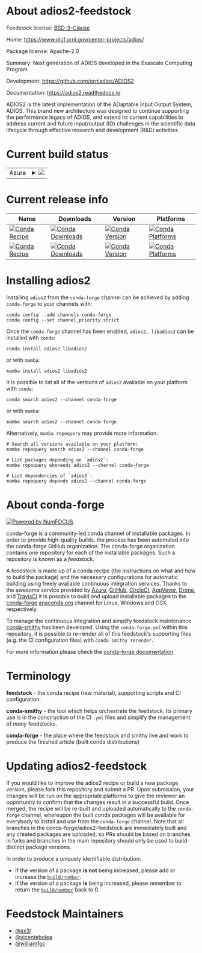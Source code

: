 About adios2-feedstock
======================

Feedstock license: [BSD-3-Clause](https://github.com/conda-forge/adios2-feedstock/blob/main/LICENSE.txt)

Home: https://www.olcf.ornl.gov/center-projects/adios/

Package license: Apache-2.0

Summary: Next generation of ADIOS developed in the Exascale Computing Program

Development: https://github.com/ornladios/ADIOS2

Documentation: https://adios2.readthedocs.io

ADIOS2 is the latest implementation of the ADaptable Input Output System,
ADIOS. This brand new architecture was designed to continue supporting the
performance legacy of ADIOS, and extend its current capabilities to address
current and future input/output (IO) challenges in the scientific data
lifecycle through effective research and development (R&D) activities.


Current build status
====================


<table>
    
  <tr>
    <td>Azure</td>
    <td>
      <details>
        <summary>
          <a href="https://dev.azure.com/conda-forge/feedstock-builds/_build/latest?definitionId=7026&branchName=main">
            <img src="https://dev.azure.com/conda-forge/feedstock-builds/_apis/build/status/adios2-feedstock?branchName=main">
          </a>
        </summary>
        <table>
          <thead><tr><th>Variant</th><th>Status</th></tr></thead>
          <tbody><tr>
              <td>linux_64_mpimpichpython3.10.____cpython</td>
              <td>
                <a href="https://dev.azure.com/conda-forge/feedstock-builds/_build/latest?definitionId=7026&branchName=main">
                  <img src="https://dev.azure.com/conda-forge/feedstock-builds/_apis/build/status/adios2-feedstock?branchName=main&jobName=linux&configuration=linux%20linux_64_mpimpichpython3.10.____cpython" alt="variant">
                </a>
              </td>
            </tr><tr>
              <td>linux_64_mpimpichpython3.11.____cpython</td>
              <td>
                <a href="https://dev.azure.com/conda-forge/feedstock-builds/_build/latest?definitionId=7026&branchName=main">
                  <img src="https://dev.azure.com/conda-forge/feedstock-builds/_apis/build/status/adios2-feedstock?branchName=main&jobName=linux&configuration=linux%20linux_64_mpimpichpython3.11.____cpython" alt="variant">
                </a>
              </td>
            </tr><tr>
              <td>linux_64_mpimpichpython3.12.____cpython</td>
              <td>
                <a href="https://dev.azure.com/conda-forge/feedstock-builds/_build/latest?definitionId=7026&branchName=main">
                  <img src="https://dev.azure.com/conda-forge/feedstock-builds/_apis/build/status/adios2-feedstock?branchName=main&jobName=linux&configuration=linux%20linux_64_mpimpichpython3.12.____cpython" alt="variant">
                </a>
              </td>
            </tr><tr>
              <td>linux_64_mpimpichpython3.13.____cp313</td>
              <td>
                <a href="https://dev.azure.com/conda-forge/feedstock-builds/_build/latest?definitionId=7026&branchName=main">
                  <img src="https://dev.azure.com/conda-forge/feedstock-builds/_apis/build/status/adios2-feedstock?branchName=main&jobName=linux&configuration=linux%20linux_64_mpimpichpython3.13.____cp313" alt="variant">
                </a>
              </td>
            </tr><tr>
              <td>linux_64_mpimpichpython3.14.____cp314</td>
              <td>
                <a href="https://dev.azure.com/conda-forge/feedstock-builds/_build/latest?definitionId=7026&branchName=main">
                  <img src="https://dev.azure.com/conda-forge/feedstock-builds/_apis/build/status/adios2-feedstock?branchName=main&jobName=linux&configuration=linux%20linux_64_mpimpichpython3.14.____cp314" alt="variant">
                </a>
              </td>
            </tr><tr>
              <td>linux_64_mpinompipython3.10.____cpython</td>
              <td>
                <a href="https://dev.azure.com/conda-forge/feedstock-builds/_build/latest?definitionId=7026&branchName=main">
                  <img src="https://dev.azure.com/conda-forge/feedstock-builds/_apis/build/status/adios2-feedstock?branchName=main&jobName=linux&configuration=linux%20linux_64_mpinompipython3.10.____cpython" alt="variant">
                </a>
              </td>
            </tr><tr>
              <td>linux_64_mpinompipython3.11.____cpython</td>
              <td>
                <a href="https://dev.azure.com/conda-forge/feedstock-builds/_build/latest?definitionId=7026&branchName=main">
                  <img src="https://dev.azure.com/conda-forge/feedstock-builds/_apis/build/status/adios2-feedstock?branchName=main&jobName=linux&configuration=linux%20linux_64_mpinompipython3.11.____cpython" alt="variant">
                </a>
              </td>
            </tr><tr>
              <td>linux_64_mpinompipython3.12.____cpython</td>
              <td>
                <a href="https://dev.azure.com/conda-forge/feedstock-builds/_build/latest?definitionId=7026&branchName=main">
                  <img src="https://dev.azure.com/conda-forge/feedstock-builds/_apis/build/status/adios2-feedstock?branchName=main&jobName=linux&configuration=linux%20linux_64_mpinompipython3.12.____cpython" alt="variant">
                </a>
              </td>
            </tr><tr>
              <td>linux_64_mpinompipython3.13.____cp313</td>
              <td>
                <a href="https://dev.azure.com/conda-forge/feedstock-builds/_build/latest?definitionId=7026&branchName=main">
                  <img src="https://dev.azure.com/conda-forge/feedstock-builds/_apis/build/status/adios2-feedstock?branchName=main&jobName=linux&configuration=linux%20linux_64_mpinompipython3.13.____cp313" alt="variant">
                </a>
              </td>
            </tr><tr>
              <td>linux_64_mpinompipython3.14.____cp314</td>
              <td>
                <a href="https://dev.azure.com/conda-forge/feedstock-builds/_build/latest?definitionId=7026&branchName=main">
                  <img src="https://dev.azure.com/conda-forge/feedstock-builds/_apis/build/status/adios2-feedstock?branchName=main&jobName=linux&configuration=linux%20linux_64_mpinompipython3.14.____cp314" alt="variant">
                </a>
              </td>
            </tr><tr>
              <td>linux_64_mpiopenmpipython3.10.____cpython</td>
              <td>
                <a href="https://dev.azure.com/conda-forge/feedstock-builds/_build/latest?definitionId=7026&branchName=main">
                  <img src="https://dev.azure.com/conda-forge/feedstock-builds/_apis/build/status/adios2-feedstock?branchName=main&jobName=linux&configuration=linux%20linux_64_mpiopenmpipython3.10.____cpython" alt="variant">
                </a>
              </td>
            </tr><tr>
              <td>linux_64_mpiopenmpipython3.11.____cpython</td>
              <td>
                <a href="https://dev.azure.com/conda-forge/feedstock-builds/_build/latest?definitionId=7026&branchName=main">
                  <img src="https://dev.azure.com/conda-forge/feedstock-builds/_apis/build/status/adios2-feedstock?branchName=main&jobName=linux&configuration=linux%20linux_64_mpiopenmpipython3.11.____cpython" alt="variant">
                </a>
              </td>
            </tr><tr>
              <td>linux_64_mpiopenmpipython3.12.____cpython</td>
              <td>
                <a href="https://dev.azure.com/conda-forge/feedstock-builds/_build/latest?definitionId=7026&branchName=main">
                  <img src="https://dev.azure.com/conda-forge/feedstock-builds/_apis/build/status/adios2-feedstock?branchName=main&jobName=linux&configuration=linux%20linux_64_mpiopenmpipython3.12.____cpython" alt="variant">
                </a>
              </td>
            </tr><tr>
              <td>linux_64_mpiopenmpipython3.13.____cp313</td>
              <td>
                <a href="https://dev.azure.com/conda-forge/feedstock-builds/_build/latest?definitionId=7026&branchName=main">
                  <img src="https://dev.azure.com/conda-forge/feedstock-builds/_apis/build/status/adios2-feedstock?branchName=main&jobName=linux&configuration=linux%20linux_64_mpiopenmpipython3.13.____cp313" alt="variant">
                </a>
              </td>
            </tr><tr>
              <td>linux_64_mpiopenmpipython3.14.____cp314</td>
              <td>
                <a href="https://dev.azure.com/conda-forge/feedstock-builds/_build/latest?definitionId=7026&branchName=main">
                  <img src="https://dev.azure.com/conda-forge/feedstock-builds/_apis/build/status/adios2-feedstock?branchName=main&jobName=linux&configuration=linux%20linux_64_mpiopenmpipython3.14.____cp314" alt="variant">
                </a>
              </td>
            </tr><tr>
              <td>linux_aarch64_mpimpichpython3.10.____cpython</td>
              <td>
                <a href="https://dev.azure.com/conda-forge/feedstock-builds/_build/latest?definitionId=7026&branchName=main">
                  <img src="https://dev.azure.com/conda-forge/feedstock-builds/_apis/build/status/adios2-feedstock?branchName=main&jobName=linux&configuration=linux%20linux_aarch64_mpimpichpython3.10.____cpython" alt="variant">
                </a>
              </td>
            </tr><tr>
              <td>linux_aarch64_mpimpichpython3.11.____cpython</td>
              <td>
                <a href="https://dev.azure.com/conda-forge/feedstock-builds/_build/latest?definitionId=7026&branchName=main">
                  <img src="https://dev.azure.com/conda-forge/feedstock-builds/_apis/build/status/adios2-feedstock?branchName=main&jobName=linux&configuration=linux%20linux_aarch64_mpimpichpython3.11.____cpython" alt="variant">
                </a>
              </td>
            </tr><tr>
              <td>linux_aarch64_mpimpichpython3.12.____cpython</td>
              <td>
                <a href="https://dev.azure.com/conda-forge/feedstock-builds/_build/latest?definitionId=7026&branchName=main">
                  <img src="https://dev.azure.com/conda-forge/feedstock-builds/_apis/build/status/adios2-feedstock?branchName=main&jobName=linux&configuration=linux%20linux_aarch64_mpimpichpython3.12.____cpython" alt="variant">
                </a>
              </td>
            </tr><tr>
              <td>linux_aarch64_mpimpichpython3.13.____cp313</td>
              <td>
                <a href="https://dev.azure.com/conda-forge/feedstock-builds/_build/latest?definitionId=7026&branchName=main">
                  <img src="https://dev.azure.com/conda-forge/feedstock-builds/_apis/build/status/adios2-feedstock?branchName=main&jobName=linux&configuration=linux%20linux_aarch64_mpimpichpython3.13.____cp313" alt="variant">
                </a>
              </td>
            </tr><tr>
              <td>linux_aarch64_mpimpichpython3.14.____cp314</td>
              <td>
                <a href="https://dev.azure.com/conda-forge/feedstock-builds/_build/latest?definitionId=7026&branchName=main">
                  <img src="https://dev.azure.com/conda-forge/feedstock-builds/_apis/build/status/adios2-feedstock?branchName=main&jobName=linux&configuration=linux%20linux_aarch64_mpimpichpython3.14.____cp314" alt="variant">
                </a>
              </td>
            </tr><tr>
              <td>linux_aarch64_mpinompipython3.10.____cpython</td>
              <td>
                <a href="https://dev.azure.com/conda-forge/feedstock-builds/_build/latest?definitionId=7026&branchName=main">
                  <img src="https://dev.azure.com/conda-forge/feedstock-builds/_apis/build/status/adios2-feedstock?branchName=main&jobName=linux&configuration=linux%20linux_aarch64_mpinompipython3.10.____cpython" alt="variant">
                </a>
              </td>
            </tr><tr>
              <td>linux_aarch64_mpinompipython3.11.____cpython</td>
              <td>
                <a href="https://dev.azure.com/conda-forge/feedstock-builds/_build/latest?definitionId=7026&branchName=main">
                  <img src="https://dev.azure.com/conda-forge/feedstock-builds/_apis/build/status/adios2-feedstock?branchName=main&jobName=linux&configuration=linux%20linux_aarch64_mpinompipython3.11.____cpython" alt="variant">
                </a>
              </td>
            </tr><tr>
              <td>linux_aarch64_mpinompipython3.12.____cpython</td>
              <td>
                <a href="https://dev.azure.com/conda-forge/feedstock-builds/_build/latest?definitionId=7026&branchName=main">
                  <img src="https://dev.azure.com/conda-forge/feedstock-builds/_apis/build/status/adios2-feedstock?branchName=main&jobName=linux&configuration=linux%20linux_aarch64_mpinompipython3.12.____cpython" alt="variant">
                </a>
              </td>
            </tr><tr>
              <td>linux_aarch64_mpinompipython3.13.____cp313</td>
              <td>
                <a href="https://dev.azure.com/conda-forge/feedstock-builds/_build/latest?definitionId=7026&branchName=main">
                  <img src="https://dev.azure.com/conda-forge/feedstock-builds/_apis/build/status/adios2-feedstock?branchName=main&jobName=linux&configuration=linux%20linux_aarch64_mpinompipython3.13.____cp313" alt="variant">
                </a>
              </td>
            </tr><tr>
              <td>linux_aarch64_mpinompipython3.14.____cp314</td>
              <td>
                <a href="https://dev.azure.com/conda-forge/feedstock-builds/_build/latest?definitionId=7026&branchName=main">
                  <img src="https://dev.azure.com/conda-forge/feedstock-builds/_apis/build/status/adios2-feedstock?branchName=main&jobName=linux&configuration=linux%20linux_aarch64_mpinompipython3.14.____cp314" alt="variant">
                </a>
              </td>
            </tr><tr>
              <td>linux_aarch64_mpiopenmpipython3.10.____cpython</td>
              <td>
                <a href="https://dev.azure.com/conda-forge/feedstock-builds/_build/latest?definitionId=7026&branchName=main">
                  <img src="https://dev.azure.com/conda-forge/feedstock-builds/_apis/build/status/adios2-feedstock?branchName=main&jobName=linux&configuration=linux%20linux_aarch64_mpiopenmpipython3.10.____cpython" alt="variant">
                </a>
              </td>
            </tr><tr>
              <td>linux_aarch64_mpiopenmpipython3.11.____cpython</td>
              <td>
                <a href="https://dev.azure.com/conda-forge/feedstock-builds/_build/latest?definitionId=7026&branchName=main">
                  <img src="https://dev.azure.com/conda-forge/feedstock-builds/_apis/build/status/adios2-feedstock?branchName=main&jobName=linux&configuration=linux%20linux_aarch64_mpiopenmpipython3.11.____cpython" alt="variant">
                </a>
              </td>
            </tr><tr>
              <td>linux_aarch64_mpiopenmpipython3.12.____cpython</td>
              <td>
                <a href="https://dev.azure.com/conda-forge/feedstock-builds/_build/latest?definitionId=7026&branchName=main">
                  <img src="https://dev.azure.com/conda-forge/feedstock-builds/_apis/build/status/adios2-feedstock?branchName=main&jobName=linux&configuration=linux%20linux_aarch64_mpiopenmpipython3.12.____cpython" alt="variant">
                </a>
              </td>
            </tr><tr>
              <td>linux_aarch64_mpiopenmpipython3.13.____cp313</td>
              <td>
                <a href="https://dev.azure.com/conda-forge/feedstock-builds/_build/latest?definitionId=7026&branchName=main">
                  <img src="https://dev.azure.com/conda-forge/feedstock-builds/_apis/build/status/adios2-feedstock?branchName=main&jobName=linux&configuration=linux%20linux_aarch64_mpiopenmpipython3.13.____cp313" alt="variant">
                </a>
              </td>
            </tr><tr>
              <td>linux_aarch64_mpiopenmpipython3.14.____cp314</td>
              <td>
                <a href="https://dev.azure.com/conda-forge/feedstock-builds/_build/latest?definitionId=7026&branchName=main">
                  <img src="https://dev.azure.com/conda-forge/feedstock-builds/_apis/build/status/adios2-feedstock?branchName=main&jobName=linux&configuration=linux%20linux_aarch64_mpiopenmpipython3.14.____cp314" alt="variant">
                </a>
              </td>
            </tr><tr>
              <td>linux_ppc64le_mpimpichpython3.10.____cpython</td>
              <td>
                <a href="https://dev.azure.com/conda-forge/feedstock-builds/_build/latest?definitionId=7026&branchName=main">
                  <img src="https://dev.azure.com/conda-forge/feedstock-builds/_apis/build/status/adios2-feedstock?branchName=main&jobName=linux&configuration=linux%20linux_ppc64le_mpimpichpython3.10.____cpython" alt="variant">
                </a>
              </td>
            </tr><tr>
              <td>linux_ppc64le_mpimpichpython3.11.____cpython</td>
              <td>
                <a href="https://dev.azure.com/conda-forge/feedstock-builds/_build/latest?definitionId=7026&branchName=main">
                  <img src="https://dev.azure.com/conda-forge/feedstock-builds/_apis/build/status/adios2-feedstock?branchName=main&jobName=linux&configuration=linux%20linux_ppc64le_mpimpichpython3.11.____cpython" alt="variant">
                </a>
              </td>
            </tr><tr>
              <td>linux_ppc64le_mpimpichpython3.12.____cpython</td>
              <td>
                <a href="https://dev.azure.com/conda-forge/feedstock-builds/_build/latest?definitionId=7026&branchName=main">
                  <img src="https://dev.azure.com/conda-forge/feedstock-builds/_apis/build/status/adios2-feedstock?branchName=main&jobName=linux&configuration=linux%20linux_ppc64le_mpimpichpython3.12.____cpython" alt="variant">
                </a>
              </td>
            </tr><tr>
              <td>linux_ppc64le_mpimpichpython3.13.____cp313</td>
              <td>
                <a href="https://dev.azure.com/conda-forge/feedstock-builds/_build/latest?definitionId=7026&branchName=main">
                  <img src="https://dev.azure.com/conda-forge/feedstock-builds/_apis/build/status/adios2-feedstock?branchName=main&jobName=linux&configuration=linux%20linux_ppc64le_mpimpichpython3.13.____cp313" alt="variant">
                </a>
              </td>
            </tr><tr>
              <td>linux_ppc64le_mpimpichpython3.14.____cp314</td>
              <td>
                <a href="https://dev.azure.com/conda-forge/feedstock-builds/_build/latest?definitionId=7026&branchName=main">
                  <img src="https://dev.azure.com/conda-forge/feedstock-builds/_apis/build/status/adios2-feedstock?branchName=main&jobName=linux&configuration=linux%20linux_ppc64le_mpimpichpython3.14.____cp314" alt="variant">
                </a>
              </td>
            </tr><tr>
              <td>linux_ppc64le_mpinompipython3.10.____cpython</td>
              <td>
                <a href="https://dev.azure.com/conda-forge/feedstock-builds/_build/latest?definitionId=7026&branchName=main">
                  <img src="https://dev.azure.com/conda-forge/feedstock-builds/_apis/build/status/adios2-feedstock?branchName=main&jobName=linux&configuration=linux%20linux_ppc64le_mpinompipython3.10.____cpython" alt="variant">
                </a>
              </td>
            </tr><tr>
              <td>linux_ppc64le_mpinompipython3.11.____cpython</td>
              <td>
                <a href="https://dev.azure.com/conda-forge/feedstock-builds/_build/latest?definitionId=7026&branchName=main">
                  <img src="https://dev.azure.com/conda-forge/feedstock-builds/_apis/build/status/adios2-feedstock?branchName=main&jobName=linux&configuration=linux%20linux_ppc64le_mpinompipython3.11.____cpython" alt="variant">
                </a>
              </td>
            </tr><tr>
              <td>linux_ppc64le_mpinompipython3.12.____cpython</td>
              <td>
                <a href="https://dev.azure.com/conda-forge/feedstock-builds/_build/latest?definitionId=7026&branchName=main">
                  <img src="https://dev.azure.com/conda-forge/feedstock-builds/_apis/build/status/adios2-feedstock?branchName=main&jobName=linux&configuration=linux%20linux_ppc64le_mpinompipython3.12.____cpython" alt="variant">
                </a>
              </td>
            </tr><tr>
              <td>linux_ppc64le_mpinompipython3.13.____cp313</td>
              <td>
                <a href="https://dev.azure.com/conda-forge/feedstock-builds/_build/latest?definitionId=7026&branchName=main">
                  <img src="https://dev.azure.com/conda-forge/feedstock-builds/_apis/build/status/adios2-feedstock?branchName=main&jobName=linux&configuration=linux%20linux_ppc64le_mpinompipython3.13.____cp313" alt="variant">
                </a>
              </td>
            </tr><tr>
              <td>linux_ppc64le_mpinompipython3.14.____cp314</td>
              <td>
                <a href="https://dev.azure.com/conda-forge/feedstock-builds/_build/latest?definitionId=7026&branchName=main">
                  <img src="https://dev.azure.com/conda-forge/feedstock-builds/_apis/build/status/adios2-feedstock?branchName=main&jobName=linux&configuration=linux%20linux_ppc64le_mpinompipython3.14.____cp314" alt="variant">
                </a>
              </td>
            </tr><tr>
              <td>linux_ppc64le_mpiopenmpipython3.10.____cpython</td>
              <td>
                <a href="https://dev.azure.com/conda-forge/feedstock-builds/_build/latest?definitionId=7026&branchName=main">
                  <img src="https://dev.azure.com/conda-forge/feedstock-builds/_apis/build/status/adios2-feedstock?branchName=main&jobName=linux&configuration=linux%20linux_ppc64le_mpiopenmpipython3.10.____cpython" alt="variant">
                </a>
              </td>
            </tr><tr>
              <td>linux_ppc64le_mpiopenmpipython3.11.____cpython</td>
              <td>
                <a href="https://dev.azure.com/conda-forge/feedstock-builds/_build/latest?definitionId=7026&branchName=main">
                  <img src="https://dev.azure.com/conda-forge/feedstock-builds/_apis/build/status/adios2-feedstock?branchName=main&jobName=linux&configuration=linux%20linux_ppc64le_mpiopenmpipython3.11.____cpython" alt="variant">
                </a>
              </td>
            </tr><tr>
              <td>linux_ppc64le_mpiopenmpipython3.12.____cpython</td>
              <td>
                <a href="https://dev.azure.com/conda-forge/feedstock-builds/_build/latest?definitionId=7026&branchName=main">
                  <img src="https://dev.azure.com/conda-forge/feedstock-builds/_apis/build/status/adios2-feedstock?branchName=main&jobName=linux&configuration=linux%20linux_ppc64le_mpiopenmpipython3.12.____cpython" alt="variant">
                </a>
              </td>
            </tr><tr>
              <td>linux_ppc64le_mpiopenmpipython3.13.____cp313</td>
              <td>
                <a href="https://dev.azure.com/conda-forge/feedstock-builds/_build/latest?definitionId=7026&branchName=main">
                  <img src="https://dev.azure.com/conda-forge/feedstock-builds/_apis/build/status/adios2-feedstock?branchName=main&jobName=linux&configuration=linux%20linux_ppc64le_mpiopenmpipython3.13.____cp313" alt="variant">
                </a>
              </td>
            </tr><tr>
              <td>linux_ppc64le_mpiopenmpipython3.14.____cp314</td>
              <td>
                <a href="https://dev.azure.com/conda-forge/feedstock-builds/_build/latest?definitionId=7026&branchName=main">
                  <img src="https://dev.azure.com/conda-forge/feedstock-builds/_apis/build/status/adios2-feedstock?branchName=main&jobName=linux&configuration=linux%20linux_ppc64le_mpiopenmpipython3.14.____cp314" alt="variant">
                </a>
              </td>
            </tr><tr>
              <td>osx_64_mpimpichpython3.10.____cpython</td>
              <td>
                <a href="https://dev.azure.com/conda-forge/feedstock-builds/_build/latest?definitionId=7026&branchName=main">
                  <img src="https://dev.azure.com/conda-forge/feedstock-builds/_apis/build/status/adios2-feedstock?branchName=main&jobName=osx&configuration=osx%20osx_64_mpimpichpython3.10.____cpython" alt="variant">
                </a>
              </td>
            </tr><tr>
              <td>osx_64_mpimpichpython3.11.____cpython</td>
              <td>
                <a href="https://dev.azure.com/conda-forge/feedstock-builds/_build/latest?definitionId=7026&branchName=main">
                  <img src="https://dev.azure.com/conda-forge/feedstock-builds/_apis/build/status/adios2-feedstock?branchName=main&jobName=osx&configuration=osx%20osx_64_mpimpichpython3.11.____cpython" alt="variant">
                </a>
              </td>
            </tr><tr>
              <td>osx_64_mpimpichpython3.12.____cpython</td>
              <td>
                <a href="https://dev.azure.com/conda-forge/feedstock-builds/_build/latest?definitionId=7026&branchName=main">
                  <img src="https://dev.azure.com/conda-forge/feedstock-builds/_apis/build/status/adios2-feedstock?branchName=main&jobName=osx&configuration=osx%20osx_64_mpimpichpython3.12.____cpython" alt="variant">
                </a>
              </td>
            </tr><tr>
              <td>osx_64_mpimpichpython3.13.____cp313</td>
              <td>
                <a href="https://dev.azure.com/conda-forge/feedstock-builds/_build/latest?definitionId=7026&branchName=main">
                  <img src="https://dev.azure.com/conda-forge/feedstock-builds/_apis/build/status/adios2-feedstock?branchName=main&jobName=osx&configuration=osx%20osx_64_mpimpichpython3.13.____cp313" alt="variant">
                </a>
              </td>
            </tr><tr>
              <td>osx_64_mpimpichpython3.14.____cp314</td>
              <td>
                <a href="https://dev.azure.com/conda-forge/feedstock-builds/_build/latest?definitionId=7026&branchName=main">
                  <img src="https://dev.azure.com/conda-forge/feedstock-builds/_apis/build/status/adios2-feedstock?branchName=main&jobName=osx&configuration=osx%20osx_64_mpimpichpython3.14.____cp314" alt="variant">
                </a>
              </td>
            </tr><tr>
              <td>osx_64_mpinompipython3.10.____cpython</td>
              <td>
                <a href="https://dev.azure.com/conda-forge/feedstock-builds/_build/latest?definitionId=7026&branchName=main">
                  <img src="https://dev.azure.com/conda-forge/feedstock-builds/_apis/build/status/adios2-feedstock?branchName=main&jobName=osx&configuration=osx%20osx_64_mpinompipython3.10.____cpython" alt="variant">
                </a>
              </td>
            </tr><tr>
              <td>osx_64_mpinompipython3.11.____cpython</td>
              <td>
                <a href="https://dev.azure.com/conda-forge/feedstock-builds/_build/latest?definitionId=7026&branchName=main">
                  <img src="https://dev.azure.com/conda-forge/feedstock-builds/_apis/build/status/adios2-feedstock?branchName=main&jobName=osx&configuration=osx%20osx_64_mpinompipython3.11.____cpython" alt="variant">
                </a>
              </td>
            </tr><tr>
              <td>osx_64_mpinompipython3.12.____cpython</td>
              <td>
                <a href="https://dev.azure.com/conda-forge/feedstock-builds/_build/latest?definitionId=7026&branchName=main">
                  <img src="https://dev.azure.com/conda-forge/feedstock-builds/_apis/build/status/adios2-feedstock?branchName=main&jobName=osx&configuration=osx%20osx_64_mpinompipython3.12.____cpython" alt="variant">
                </a>
              </td>
            </tr><tr>
              <td>osx_64_mpinompipython3.13.____cp313</td>
              <td>
                <a href="https://dev.azure.com/conda-forge/feedstock-builds/_build/latest?definitionId=7026&branchName=main">
                  <img src="https://dev.azure.com/conda-forge/feedstock-builds/_apis/build/status/adios2-feedstock?branchName=main&jobName=osx&configuration=osx%20osx_64_mpinompipython3.13.____cp313" alt="variant">
                </a>
              </td>
            </tr><tr>
              <td>osx_64_mpinompipython3.14.____cp314</td>
              <td>
                <a href="https://dev.azure.com/conda-forge/feedstock-builds/_build/latest?definitionId=7026&branchName=main">
                  <img src="https://dev.azure.com/conda-forge/feedstock-builds/_apis/build/status/adios2-feedstock?branchName=main&jobName=osx&configuration=osx%20osx_64_mpinompipython3.14.____cp314" alt="variant">
                </a>
              </td>
            </tr><tr>
              <td>osx_64_mpiopenmpipython3.10.____cpython</td>
              <td>
                <a href="https://dev.azure.com/conda-forge/feedstock-builds/_build/latest?definitionId=7026&branchName=main">
                  <img src="https://dev.azure.com/conda-forge/feedstock-builds/_apis/build/status/adios2-feedstock?branchName=main&jobName=osx&configuration=osx%20osx_64_mpiopenmpipython3.10.____cpython" alt="variant">
                </a>
              </td>
            </tr><tr>
              <td>osx_64_mpiopenmpipython3.11.____cpython</td>
              <td>
                <a href="https://dev.azure.com/conda-forge/feedstock-builds/_build/latest?definitionId=7026&branchName=main">
                  <img src="https://dev.azure.com/conda-forge/feedstock-builds/_apis/build/status/adios2-feedstock?branchName=main&jobName=osx&configuration=osx%20osx_64_mpiopenmpipython3.11.____cpython" alt="variant">
                </a>
              </td>
            </tr><tr>
              <td>osx_64_mpiopenmpipython3.12.____cpython</td>
              <td>
                <a href="https://dev.azure.com/conda-forge/feedstock-builds/_build/latest?definitionId=7026&branchName=main">
                  <img src="https://dev.azure.com/conda-forge/feedstock-builds/_apis/build/status/adios2-feedstock?branchName=main&jobName=osx&configuration=osx%20osx_64_mpiopenmpipython3.12.____cpython" alt="variant">
                </a>
              </td>
            </tr><tr>
              <td>osx_64_mpiopenmpipython3.13.____cp313</td>
              <td>
                <a href="https://dev.azure.com/conda-forge/feedstock-builds/_build/latest?definitionId=7026&branchName=main">
                  <img src="https://dev.azure.com/conda-forge/feedstock-builds/_apis/build/status/adios2-feedstock?branchName=main&jobName=osx&configuration=osx%20osx_64_mpiopenmpipython3.13.____cp313" alt="variant">
                </a>
              </td>
            </tr><tr>
              <td>osx_64_mpiopenmpipython3.14.____cp314</td>
              <td>
                <a href="https://dev.azure.com/conda-forge/feedstock-builds/_build/latest?definitionId=7026&branchName=main">
                  <img src="https://dev.azure.com/conda-forge/feedstock-builds/_apis/build/status/adios2-feedstock?branchName=main&jobName=osx&configuration=osx%20osx_64_mpiopenmpipython3.14.____cp314" alt="variant">
                </a>
              </td>
            </tr><tr>
              <td>osx_arm64_mpimpichpython3.10.____cpython</td>
              <td>
                <a href="https://dev.azure.com/conda-forge/feedstock-builds/_build/latest?definitionId=7026&branchName=main">
                  <img src="https://dev.azure.com/conda-forge/feedstock-builds/_apis/build/status/adios2-feedstock?branchName=main&jobName=osx&configuration=osx%20osx_arm64_mpimpichpython3.10.____cpython" alt="variant">
                </a>
              </td>
            </tr><tr>
              <td>osx_arm64_mpimpichpython3.11.____cpython</td>
              <td>
                <a href="https://dev.azure.com/conda-forge/feedstock-builds/_build/latest?definitionId=7026&branchName=main">
                  <img src="https://dev.azure.com/conda-forge/feedstock-builds/_apis/build/status/adios2-feedstock?branchName=main&jobName=osx&configuration=osx%20osx_arm64_mpimpichpython3.11.____cpython" alt="variant">
                </a>
              </td>
            </tr><tr>
              <td>osx_arm64_mpimpichpython3.12.____cpython</td>
              <td>
                <a href="https://dev.azure.com/conda-forge/feedstock-builds/_build/latest?definitionId=7026&branchName=main">
                  <img src="https://dev.azure.com/conda-forge/feedstock-builds/_apis/build/status/adios2-feedstock?branchName=main&jobName=osx&configuration=osx%20osx_arm64_mpimpichpython3.12.____cpython" alt="variant">
                </a>
              </td>
            </tr><tr>
              <td>osx_arm64_mpimpichpython3.13.____cp313</td>
              <td>
                <a href="https://dev.azure.com/conda-forge/feedstock-builds/_build/latest?definitionId=7026&branchName=main">
                  <img src="https://dev.azure.com/conda-forge/feedstock-builds/_apis/build/status/adios2-feedstock?branchName=main&jobName=osx&configuration=osx%20osx_arm64_mpimpichpython3.13.____cp313" alt="variant">
                </a>
              </td>
            </tr><tr>
              <td>osx_arm64_mpimpichpython3.14.____cp314</td>
              <td>
                <a href="https://dev.azure.com/conda-forge/feedstock-builds/_build/latest?definitionId=7026&branchName=main">
                  <img src="https://dev.azure.com/conda-forge/feedstock-builds/_apis/build/status/adios2-feedstock?branchName=main&jobName=osx&configuration=osx%20osx_arm64_mpimpichpython3.14.____cp314" alt="variant">
                </a>
              </td>
            </tr><tr>
              <td>osx_arm64_mpinompipython3.10.____cpython</td>
              <td>
                <a href="https://dev.azure.com/conda-forge/feedstock-builds/_build/latest?definitionId=7026&branchName=main">
                  <img src="https://dev.azure.com/conda-forge/feedstock-builds/_apis/build/status/adios2-feedstock?branchName=main&jobName=osx&configuration=osx%20osx_arm64_mpinompipython3.10.____cpython" alt="variant">
                </a>
              </td>
            </tr><tr>
              <td>osx_arm64_mpinompipython3.11.____cpython</td>
              <td>
                <a href="https://dev.azure.com/conda-forge/feedstock-builds/_build/latest?definitionId=7026&branchName=main">
                  <img src="https://dev.azure.com/conda-forge/feedstock-builds/_apis/build/status/adios2-feedstock?branchName=main&jobName=osx&configuration=osx%20osx_arm64_mpinompipython3.11.____cpython" alt="variant">
                </a>
              </td>
            </tr><tr>
              <td>osx_arm64_mpinompipython3.12.____cpython</td>
              <td>
                <a href="https://dev.azure.com/conda-forge/feedstock-builds/_build/latest?definitionId=7026&branchName=main">
                  <img src="https://dev.azure.com/conda-forge/feedstock-builds/_apis/build/status/adios2-feedstock?branchName=main&jobName=osx&configuration=osx%20osx_arm64_mpinompipython3.12.____cpython" alt="variant">
                </a>
              </td>
            </tr><tr>
              <td>osx_arm64_mpinompipython3.13.____cp313</td>
              <td>
                <a href="https://dev.azure.com/conda-forge/feedstock-builds/_build/latest?definitionId=7026&branchName=main">
                  <img src="https://dev.azure.com/conda-forge/feedstock-builds/_apis/build/status/adios2-feedstock?branchName=main&jobName=osx&configuration=osx%20osx_arm64_mpinompipython3.13.____cp313" alt="variant">
                </a>
              </td>
            </tr><tr>
              <td>osx_arm64_mpinompipython3.14.____cp314</td>
              <td>
                <a href="https://dev.azure.com/conda-forge/feedstock-builds/_build/latest?definitionId=7026&branchName=main">
                  <img src="https://dev.azure.com/conda-forge/feedstock-builds/_apis/build/status/adios2-feedstock?branchName=main&jobName=osx&configuration=osx%20osx_arm64_mpinompipython3.14.____cp314" alt="variant">
                </a>
              </td>
            </tr><tr>
              <td>osx_arm64_mpiopenmpipython3.10.____cpython</td>
              <td>
                <a href="https://dev.azure.com/conda-forge/feedstock-builds/_build/latest?definitionId=7026&branchName=main">
                  <img src="https://dev.azure.com/conda-forge/feedstock-builds/_apis/build/status/adios2-feedstock?branchName=main&jobName=osx&configuration=osx%20osx_arm64_mpiopenmpipython3.10.____cpython" alt="variant">
                </a>
              </td>
            </tr><tr>
              <td>osx_arm64_mpiopenmpipython3.11.____cpython</td>
              <td>
                <a href="https://dev.azure.com/conda-forge/feedstock-builds/_build/latest?definitionId=7026&branchName=main">
                  <img src="https://dev.azure.com/conda-forge/feedstock-builds/_apis/build/status/adios2-feedstock?branchName=main&jobName=osx&configuration=osx%20osx_arm64_mpiopenmpipython3.11.____cpython" alt="variant">
                </a>
              </td>
            </tr><tr>
              <td>osx_arm64_mpiopenmpipython3.12.____cpython</td>
              <td>
                <a href="https://dev.azure.com/conda-forge/feedstock-builds/_build/latest?definitionId=7026&branchName=main">
                  <img src="https://dev.azure.com/conda-forge/feedstock-builds/_apis/build/status/adios2-feedstock?branchName=main&jobName=osx&configuration=osx%20osx_arm64_mpiopenmpipython3.12.____cpython" alt="variant">
                </a>
              </td>
            </tr><tr>
              <td>osx_arm64_mpiopenmpipython3.13.____cp313</td>
              <td>
                <a href="https://dev.azure.com/conda-forge/feedstock-builds/_build/latest?definitionId=7026&branchName=main">
                  <img src="https://dev.azure.com/conda-forge/feedstock-builds/_apis/build/status/adios2-feedstock?branchName=main&jobName=osx&configuration=osx%20osx_arm64_mpiopenmpipython3.13.____cp313" alt="variant">
                </a>
              </td>
            </tr><tr>
              <td>osx_arm64_mpiopenmpipython3.14.____cp314</td>
              <td>
                <a href="https://dev.azure.com/conda-forge/feedstock-builds/_build/latest?definitionId=7026&branchName=main">
                  <img src="https://dev.azure.com/conda-forge/feedstock-builds/_apis/build/status/adios2-feedstock?branchName=main&jobName=osx&configuration=osx%20osx_arm64_mpiopenmpipython3.14.____cp314" alt="variant">
                </a>
              </td>
            </tr><tr>
              <td>win_64_python3.10.____cpython</td>
              <td>
                <a href="https://dev.azure.com/conda-forge/feedstock-builds/_build/latest?definitionId=7026&branchName=main">
                  <img src="https://dev.azure.com/conda-forge/feedstock-builds/_apis/build/status/adios2-feedstock?branchName=main&jobName=win&configuration=win%20win_64_python3.10.____cpython" alt="variant">
                </a>
              </td>
            </tr><tr>
              <td>win_64_python3.11.____cpython</td>
              <td>
                <a href="https://dev.azure.com/conda-forge/feedstock-builds/_build/latest?definitionId=7026&branchName=main">
                  <img src="https://dev.azure.com/conda-forge/feedstock-builds/_apis/build/status/adios2-feedstock?branchName=main&jobName=win&configuration=win%20win_64_python3.11.____cpython" alt="variant">
                </a>
              </td>
            </tr><tr>
              <td>win_64_python3.12.____cpython</td>
              <td>
                <a href="https://dev.azure.com/conda-forge/feedstock-builds/_build/latest?definitionId=7026&branchName=main">
                  <img src="https://dev.azure.com/conda-forge/feedstock-builds/_apis/build/status/adios2-feedstock?branchName=main&jobName=win&configuration=win%20win_64_python3.12.____cpython" alt="variant">
                </a>
              </td>
            </tr><tr>
              <td>win_64_python3.13.____cp313</td>
              <td>
                <a href="https://dev.azure.com/conda-forge/feedstock-builds/_build/latest?definitionId=7026&branchName=main">
                  <img src="https://dev.azure.com/conda-forge/feedstock-builds/_apis/build/status/adios2-feedstock?branchName=main&jobName=win&configuration=win%20win_64_python3.13.____cp313" alt="variant">
                </a>
              </td>
            </tr><tr>
              <td>win_64_python3.14.____cp314</td>
              <td>
                <a href="https://dev.azure.com/conda-forge/feedstock-builds/_build/latest?definitionId=7026&branchName=main">
                  <img src="https://dev.azure.com/conda-forge/feedstock-builds/_apis/build/status/adios2-feedstock?branchName=main&jobName=win&configuration=win%20win_64_python3.14.____cp314" alt="variant">
                </a>
              </td>
            </tr>
          </tbody>
        </table>
      </details>
    </td>
  </tr>
</table>

Current release info
====================

| Name | Downloads | Version | Platforms |
| --- | --- | --- | --- |
| [![Conda Recipe](https://img.shields.io/badge/recipe-adios2-green.svg)](https://anaconda.org/conda-forge/adios2) | [![Conda Downloads](https://img.shields.io/conda/dn/conda-forge/adios2.svg)](https://anaconda.org/conda-forge/adios2) | [![Conda Version](https://img.shields.io/conda/vn/conda-forge/adios2.svg)](https://anaconda.org/conda-forge/adios2) | [![Conda Platforms](https://img.shields.io/conda/pn/conda-forge/adios2.svg)](https://anaconda.org/conda-forge/adios2) |
| [![Conda Recipe](https://img.shields.io/badge/recipe-libadios2-green.svg)](https://anaconda.org/conda-forge/libadios2) | [![Conda Downloads](https://img.shields.io/conda/dn/conda-forge/libadios2.svg)](https://anaconda.org/conda-forge/libadios2) | [![Conda Version](https://img.shields.io/conda/vn/conda-forge/libadios2.svg)](https://anaconda.org/conda-forge/libadios2) | [![Conda Platforms](https://img.shields.io/conda/pn/conda-forge/libadios2.svg)](https://anaconda.org/conda-forge/libadios2) |

Installing adios2
=================

Installing `adios2` from the `conda-forge` channel can be achieved by adding `conda-forge` to your channels with:

```
conda config --add channels conda-forge
conda config --set channel_priority strict
```

Once the `conda-forge` channel has been enabled, `adios2, libadios2` can be installed with `conda`:

```
conda install adios2 libadios2
```

or with `mamba`:

```
mamba install adios2 libadios2
```

It is possible to list all of the versions of `adios2` available on your platform with `conda`:

```
conda search adios2 --channel conda-forge
```

or with `mamba`:

```
mamba search adios2 --channel conda-forge
```

Alternatively, `mamba repoquery` may provide more information:

```
# Search all versions available on your platform:
mamba repoquery search adios2 --channel conda-forge

# List packages depending on `adios2`:
mamba repoquery whoneeds adios2 --channel conda-forge

# List dependencies of `adios2`:
mamba repoquery depends adios2 --channel conda-forge
```


About conda-forge
=================

[![Powered by
NumFOCUS](https://img.shields.io/badge/powered%20by-NumFOCUS-orange.svg?style=flat&colorA=E1523D&colorB=007D8A)](https://numfocus.org)

conda-forge is a community-led conda channel of installable packages.
In order to provide high-quality builds, the process has been automated into the
conda-forge GitHub organization. The conda-forge organization contains one repository
for each of the installable packages. Such a repository is known as a *feedstock*.

A feedstock is made up of a conda recipe (the instructions on what and how to build
the package) and the necessary configurations for automatic building using freely
available continuous integration services. Thanks to the awesome service provided by
[Azure](https://azure.microsoft.com/en-us/services/devops/), [GitHub](https://github.com/),
[CircleCI](https://circleci.com/), [AppVeyor](https://www.appveyor.com/),
[Drone](https://cloud.drone.io/welcome), and [TravisCI](https://travis-ci.com/)
it is possible to build and upload installable packages to the
[conda-forge](https://anaconda.org/conda-forge) [anaconda.org](https://anaconda.org/)
channel for Linux, Windows and OSX respectively.

To manage the continuous integration and simplify feedstock maintenance
[conda-smithy](https://github.com/conda-forge/conda-smithy) has been developed.
Using the ``conda-forge.yml`` within this repository, it is possible to re-render all of
this feedstock's supporting files (e.g. the CI configuration files) with ``conda smithy rerender``.

For more information please check the [conda-forge documentation](https://conda-forge.org/docs/).

Terminology
===========

**feedstock** - the conda recipe (raw material), supporting scripts and CI configuration.

**conda-smithy** - the tool which helps orchestrate the feedstock.
                   Its primary use is in the construction of the CI ``.yml`` files
                   and simplify the management of *many* feedstocks.

**conda-forge** - the place where the feedstock and smithy live and work to
                  produce the finished article (built conda distributions)


Updating adios2-feedstock
=========================

If you would like to improve the adios2 recipe or build a new
package version, please fork this repository and submit a PR. Upon submission,
your changes will be run on the appropriate platforms to give the reviewer an
opportunity to confirm that the changes result in a successful build. Once
merged, the recipe will be re-built and uploaded automatically to the
`conda-forge` channel, whereupon the built conda packages will be available for
everybody to install and use from the `conda-forge` channel.
Note that all branches in the conda-forge/adios2-feedstock are
immediately built and any created packages are uploaded, so PRs should be based
on branches in forks and branches in the main repository should only be used to
build distinct package versions.

In order to produce a uniquely identifiable distribution:
 * If the version of a package **is not** being increased, please add or increase
   the [``build/number``](https://docs.conda.io/projects/conda-build/en/latest/resources/define-metadata.html#build-number-and-string).
 * If the version of a package **is** being increased, please remember to return
   the [``build/number``](https://docs.conda.io/projects/conda-build/en/latest/resources/define-metadata.html#build-number-and-string)
   back to 0.

Feedstock Maintainers
=====================

* [@ax3l](https://github.com/ax3l/)
* [@vicentebolea](https://github.com/vicentebolea/)
* [@williamfgc](https://github.com/williamfgc/)


<!-- dummy commit to enable rerendering -->

